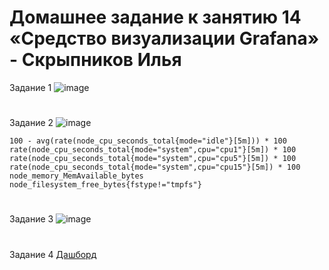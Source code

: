 # Домашнее задание к занятию 14 «Средство визуализации Grafana» - Скрыпников Илья
Задание 1
![image](https://github.com/user-attachments/assets/0a024796-6317-441b-88f7-d365778b542d)

#
Задание 2
![image](https://github.com/user-attachments/assets/b348d10a-fe68-43c4-bb35-168a37db507e)
```
100 - avg(rate(node_cpu_seconds_total{mode="idle"}[5m])) * 100
rate(node_cpu_seconds_total{mode="system",cpu="cpu1"}[5m]) * 100
rate(node_cpu_seconds_total{mode="system",cpu="cpu5"}[5m]) * 100
rate(node_cpu_seconds_total{mode="system",cpu="cpu15"}[5m]) * 100
node_memory_MemAvailable_bytes
node_filesystem_free_bytes{fstype!="tmpfs"}

```
#
Задание 3
![image](https://github.com/user-attachments/assets/e304f8db-2159-4142-9f61-560468bf8aad)

#
Задание 4
[Дашборд](dash.json)
